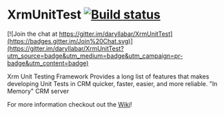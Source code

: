 # XrmUnitTest [![Build status](https://ci.appveyor.com/api/projects/status/1j4bb156pusom4i2?svg=true)](https://ci.appveyor.com/project/daryllabar/xrmunittest)

[![Join the chat at https://gitter.im/daryllabar/XrmUnitTest](https://badges.gitter.im/Join%20Chat.svg)](https://gitter.im/daryllabar/XrmUnitTest?utm_source=badge&utm_medium=badge&utm_campaign=pr-badge&utm_content=badge)


Xrm Unit Testing Framework Provides a long list of features that makes developing Unit Tests in CRM quicker, faster, easier, and more reliable.   "In Memory" CRM server

For more information checkout out the [Wiki](https://github.com/daryllabar/XrmUnitTest/wiki)!
